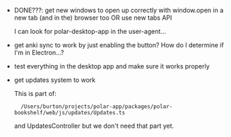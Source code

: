 - DONE???: get new windows to open up correctly with window.open in a new tab (and
  in the) browser too OR use new tabs API

    I can look for polar-desktop-app in the user-agent... 
  
- get anki sync to work by just enabling the button? How do I determine if 
  I'm in Electron...?

- test everything in the desktop app and make sure it works properly

- get updates system to work

    This is part of: 

        /Users/burton/projects/polar-app/packages/polar-bookshelf/web/js/updates/Updates.ts
    
    and UpdatesController but we don't need that part yet. 
   
